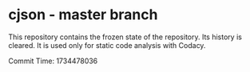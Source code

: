 # cjson - master branch

This repository contains the frozen state of the repository.
Its history is cleared. It is used only for static code
analysis with Codacy.

Commit Time: 1734478036